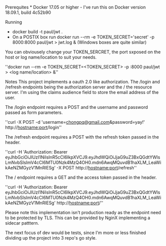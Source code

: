 Prerequites
	* Docker 17.05 or higher - I've run this on Docker version 18.09.1, build 4c52b90

Running 
  * docker build -t paul/jwt .
  * On a POSTIX box run docker run --rm -e TOKEN_SECRET='secret' -p 8000:8000 paul/jwt > jwt.log & (Windows boxes are quite similar)

You can obviousely change your TOKEN_SERCRET, the port sxposed on the host or log name/location to suit your needs.

''docker run --rm -e TOKEN_SECRET=<TOKEN_SECRET> -p <host port>:8000 paul/jwt > <log name/location> &''

Notes
This project implements a oauth 2.0 like authorization. The /login and /refresh endpoints being the authorization server and the / the resource server. I'm using the claims audience field to store the email address of the user.

The /login endpoint requires a POST and the username and password passed as form parameters.

''curl -X POST -d 'username=chongpq@gmail.com&password=yay!' http://<hostname:port>/login''

The /refresh endpoint requires a POST with the refresh token passed in the header.

''curl -H 'Authorization: Bearer eyJhbGciOiJIUzI1NiIsInR5cCI6IkpXVCJ9.eyJhdWQiOiJjaG9uZ3BxQGdtYWlsLmNvbSIsImV4cCI6MTU0Nzk4MzQ4OH0.mdn6AwqMQuvdB1haXLM_LeaWikAeNZMGyzV1MnRlESg' -X POST http://<hostname:port>/refresh''

The / endpoint requires a GET and the access token passed in the header.

''curl -H 'Authorization: Bearer eyJhbGciOiJIUzI1NiIsInR5cCI6IkpXVCJ9.eyJhdWQiOiJjaG9uZ3BxQGdtYWlsLmNvbSIsImV4cCI6MTU0Nzk4MzQ4OH0.mdn6AwqMQuvdB1haXLM_LeaWikAeNZMGyzV1MnRlESg' http://<hostname:port>/''

Please note this implementation isn't production ready as the endpoint need to be protected by TLS. This can be provided by NginX implementing a sidecar patttern.

The next focus of dev would be tests, since I'm more or less finished dividing up the project into 3 repo's go style.
